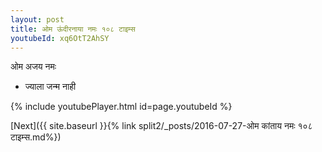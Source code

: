 ```yaml
---
layout: post
title: ओम ऊंदीरनाया नमः १०८ टाइम्स
youtubeId: xq6OtT2AhSY
---
```

 
 
 ओम अजय नमः  
 
 -  ज्याला जन्म नाही 
 
  
 
  
 
 
 
 
 
 


{% include youtubePlayer.html id=page.youtubeId %}
 
[Next]({{ site.baseurl }}{% link  split2/_posts/2016-07-27-ओम कांताय नमः १०८ टाइम्स.md%})
 
